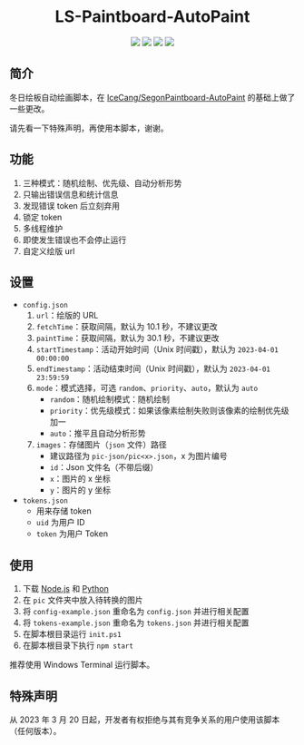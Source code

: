 <center>
<h1>LS-Paintboard-AutoPaint</h1>

[![](https://img.shields.io/github/commit-activity/m/hjl2011/LS-Paintboard-AutoPaint?logo=GitHub&style=flat-square)](https://github.com/hjl2011/LS-Paintboard-AutoPaint)
[![](https://img.shields.io/github/stars/hjl2011/LS-Paintboard-AutoPaint?logo=GitHub&style=flat-square)](https://github.com/hjl2011/LS-Paintboard-AutoPaint)
[![](https://img.shields.io/github/languages/code-size/hjl2011/LS-Paintboard-AutoPaint?logo=GitHub&style=flat-square)](https://github.com/hjl2011/LS-Paintboard-AutoPaint)
[![](https://img.shields.io/github/downloads-pre/hjl2011/LS-Paintboard-AutoPaint/latest/total?style=flat-square)](https://github.com/hjl2011/LS-Paintboard-AutoPaint)
</center>


## 简介

冬日绘板自动绘画脚本，在 [IceCang/SegonPaintboard-AutoPaint](https://github.com/IceCang/SegonPaintboard-AutoPaint) 的基础上做了一些更改。

请先看一下特殊声明，再使用本脚本，谢谢。

## 功能

1. 三种模式：随机绘制、优先级、自动分析形势
2. 只输出错误信息和统计信息
3. 发现错误 token 后立刻弃用
4. 锁定 token
5. 多线程维护
6. 即使发生错误也不会停止运行
7. 自定义绘版 url

## 设置

- `config.json`
    1. `url`：绘版的 URL
    2. `fetchTime`：获取间隔，默认为 10.1 秒，不建议更改
    3. `paintTime`：获取间隔，默认为 30.1 秒，不建议更改
    4. `startTimestamp`：活动开始时间（Unix 时间戳），默认为 `2023-04-01 00:00:00`
    5. `endTimestamp`：活动结束时间（Unix 时间戳），默认为 `2023-04-01 23:59:59`
    6. `mode`：模式选择，可选 `random`、`priority`、`auto`，默认为 `auto`
        - `random`：随机绘制模式：随机绘制
        - `priority`：优先级模式：如果该像素绘制失败则该像素的绘制优先级加一
        - `auto`：推平且自动分析形势
    7. `images`：存储图片（`json` 文件）路径
        - 建议路径为 `pic-json/pic<x>.json`，x 为图片编号
        - `id`：Json 文件名（不带后缀）
        - `x`：图片的 x 坐标
        - `y`：图片的 y 坐标
- `tokens.json`
    - 用来存储 token
    - `uid` 为用户 ID
    - `token` 为用户 Token

## 使用

1. 下载 [Node.js](https://nodejs.org/zh-cn/) 和 [Python](https://www.python.org/downloads/)
2. 在 `pic` 文件夹中放入待转换的图片
3. 将 `config-example.json` 重命名为 `config.json` 并进行相关配置
4. 将 `tokens-example.json` 重命名为 `tokens.json` 并进行相关配置
5. 在脚本根目录运行 `init.ps1`
6. 在脚本根目录下执行 `npm start`

推荐使用 Windows Terminal 运行脚本。

## 特殊声明

从 2023 年 3 月 20 日起，开发者有权拒绝与其有竞争关系的用户使用该脚本（任何版本）。